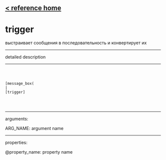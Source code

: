 [< reference home](ceammc_lib.html)
---

# trigger


выстраивает сообщения в последовательность и конвертирует их

---

detailed description
<br>


---


```



[message_box(                                 
|
[trigger]


            
```

---
arguments:

ARG_NAME: argument name<br>

---
properties:

@property_name: property name<br>

